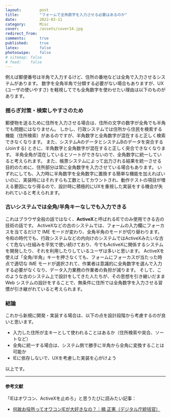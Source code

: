 ```yaml
---
layout:        post
title:         "フォームで全角数字を入力させる必要はあるのか"
date:          2022-03-11
category:      Misc
cover:         /assets/cover14.jpg
redirect_from:
comments:      true
published:     true
latex:         false
photoswipe:    false
# sitemap: false
# feed:    false
---
```


例えば郵便番号は半角で入力するけど、住所の番地などは全角で入力させるシステムがあります。
数字を全角半角で分類する必要がない場合もありますが、UX (ユーザの使いやすさ) を軽視してでも全角数字を使わせたい理由は以下のものがあります。

### 揺らぎ対策・検索しやすさのため
郵便物を送るために住所を入力させる場合は、住所の文字の数字が全角でも半角でも問題にはなりません。
しかし、行政システムでは住所から住民を検索する機能（住所検索）があるのですが、半角数字と全角数字が混在すると正しく検索できなくなります。
また、システムAのデータとシステムBのデータを突合する (Joinする) ときに、半角数字と全角数字が混在すると正しく突合できなくなります。
半角全角が混在しているとソートができないので、全角数字に統一していると考えられます。
また、帳票システムによって出力される結果を統一させる目的のために、住所部分は常に全角数字を入力させている場合もあります。
いずれにしても、入力時に半角数字を全角数字に置換する簡単な機能を加えればいいのに、実装時にはそれすらも工数としてカウントされ、動作テストの項目が増える要因になり得るので、設計時に積極的にUXを重視した実装をする機会が失われていると考えられます。

### 古いシステムでは全角/半角キーなしでも入力できる
これはブラウザ全般の話ではなく、**ActiveX**と呼ばれるIEでのみ使用できる古の技術の話です。
ActiveXなどの古のシステムでは、フォームの入力欄にフォーカスを当てるだけで IME モードが変わり、全角半角のモードが切り替わります。
令和の時代でも、行政システムなどの内向けのシステムではActiveXみたいな古くて危ない仕組みを平気で使い続けており、今でもActiveXに関係するシステムを開発したり、それを利用したりしているユーザは多いと思います。
ActiveXを使えば「全角/半角」キーを押さなくても、フォームにフォーカスが当たった時点で適切な IME モードが選択されて、作業者は意識的に全角数字を選んで入力する必要がなくなり、データ入力業務の作業者の負担が減ります。
そして、このような古のシステム上で設計をしてきた人たちが、その思想を引き継いだまま Web システムの設計をすることで、無条件に住所では全角数字を入力させる習慣が引き継がれていると考えられます。

### 結論
これから新規に開発・実装する場合は、以下の点を設計段階から考慮するのが良いと思います。

- 入力した住所が主キーとして使われることはあるか（住所検索や突合、ソートなど）
- 全角に統一する場合は、システム側で勝手に半角から全角に変換することは可能か
- IEに依存しないで、UXを考慮した実装を心がけよう

以上です。

---
#### 参考文献
「IEはオワコン、ActiveXを止めろ」と思うたびに読みたい記事：
<!-- markdown-link-check-disable -->
- [何故お役所ってオワコンIEが大好きなの？｜楠 正憲（デジタル庁統括官）](https://comemo.nikkei.com/n/n1c9103c81c79)
<!-- markdown-link-check-enable-->
